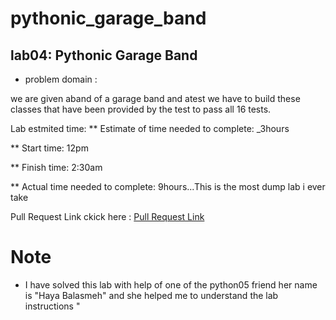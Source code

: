 # **pythonic_garage_band**

## lab04: Pythonic Garage Band

- problem domain :

we are given aband of a garage band and atest we have to build these classes that have been provided by the test to pass all 16 tests.

Lab estmited time:
** Estimate of time needed to complete: _3hours

** Start time: 12pm

** Finish time: 2:30am

** Actual time needed to complete: 9hours...This is the most dump lab i ever take  

Pull Request Link ckick here :
[Pull Request Link](#)

# Note

- I have solved this lab with help of one of the python05 friend her name is "Haya Balasmeh" and she helped me to understand the lab instructions "  

